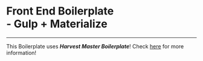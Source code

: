 **Front End Boilerplate** <br/>- Gulp + Materialize
===================


----------
This Boilerplate uses ***Harvest Master Boilerplate***!
Check [here](http://www.ryanbensonmedia.com/harvest/) for more information!